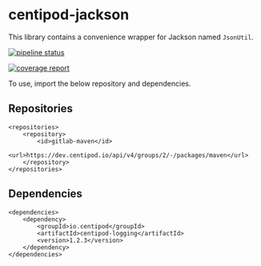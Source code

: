# centipod-jackson

This library contains a convenience wrapper for Jackson named `JsonUtil`.

[![pipeline status](https://dev.centipod.io/centipod/centipod-jackson/badges/master/pipeline.svg)](https://dev.centipod.io/centipod/centipod-jackson/-/commits/master)

[![coverage report](https://dev.centipod.io/centipod/centipod-jackson/badges/master/coverage.svg)](https://dev.centipod.io/centipod/centipod-jackson/-/commits/master)

To use, import the below repository and dependencies.

## Repositories

```
<repositories>
    <repository>
        <id>gitlab-maven</id>
        <url>https://dev.centipod.io/api/v4/groups/2/-/packages/maven</url>
    </repository>
</repositories>
```

## Dependencies

```
<dependencies>
    <dependency>
        <groupId>io.centipod</groupId>
        <artifactId>centipod-logging</artifactId>
        <version>1.2.3</version>
    </dependency>
</dependencies>
```